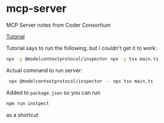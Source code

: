 # mcp-server

MCP Server notes from Coder Consortium

[Tutorial](https://dev.to/debs_obrien/building-your-first-mcp-server-a-beginners-tutorial-5fag)

Tutorial says to run the following, but I couldn't get it to work:
```bash
npx -y @modelcontextprotocol/inspector npx -y tsx main.ts 
```


Actual command to run server:
```bash
 npx @modelcontextprotocol/inspector -- npx tsx main.ts
 ```

 Added to `package.json` so you can run 
 ```bash
 npm run instpect
 ```
 as a shortcut

